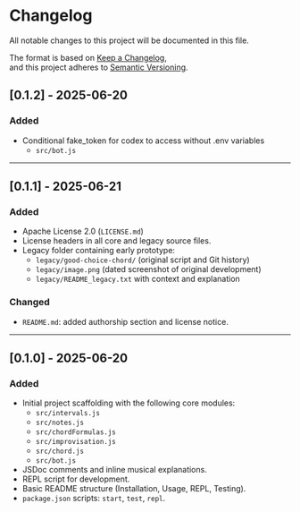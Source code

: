 # Changelog

All notable changes to this project will be documented in this file.

The format is based on [Keep a Changelog](https://keepachangelog.com/en/1.1.0/),  
and this project adheres to [Semantic Versioning](https://semver.org/).

## [0.1.2] - 2025-06-20

### Added
- Conditional fake_token for codex to access without .env variables
  - `src/bot.js`
  
---

## [0.1.1] - 2025-06-21

### Added
- Apache License 2.0 (`LICENSE.md`)
- License headers in all core and legacy source files.
- Legacy folder containing early prototype:
  - `legacy/good-choice-chord/` (original script and Git history)
  - `legacy/image.png` (dated screenshot of original development)
  - `legacy/README_legacy.txt` with context and explanation

### Changed
- `README.md`: added authorship section and license notice.

---

## [0.1.0] - 2025-06-20

### Added
- Initial project scaffolding with the following core modules:
  - `src/intervals.js`
  - `src/notes.js`
  - `src/chordFormulas.js`
  - `src/improvisation.js`
  - `src/chord.js`
  - `src/bot.js`
- JSDoc comments and inline musical explanations.
- REPL script for development.
- Basic README structure (Installation, Usage, REPL, Testing).
- `package.json` scripts: `start`, `test`, `repl`.


